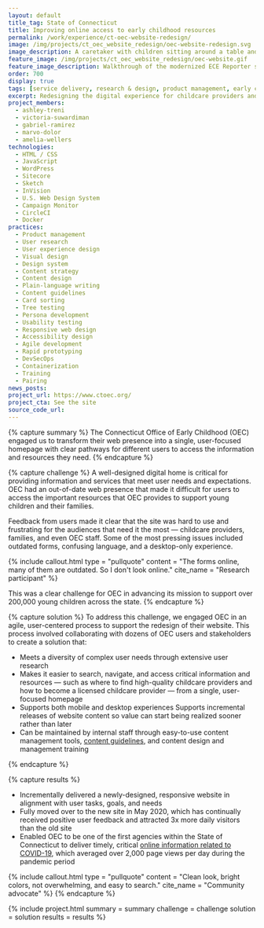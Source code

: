 ```yaml
---
layout: default
title_tag: State of Connecticut
title: Improving online access to early childhood resources
permalink: /work/experience/ct-oec-website-redesign/
image: /img/projects/ct_oec_website_redesign/oec-website-redesign.svg
image_description: A caretaker with children sitting around a table and playing with blocks with a computer in the background.
feature_image: /img/projects/ct_oec_website_redesign/oec-website.gif
feature_image_description: Walkthrough of the modernized ECE Reporter system.
order: 700
display: true
tags: [service delivery, research & design, product management, early childhood, social safety net, ashley treni, victoria suwardiman, lara kohl, gabriel ramirez, marvo dolor, amelia wellers]
excerpt: Redesigning the digital experience for childcare providers and families with young children across Connecticut.
project_members:
  - ashley-treni
  - victoria-suwardiman
  - gabriel-ramirez
  - marvo-dolor
  - amelia-wellers
technologies:
  - HTML / CSS
  - JavaScript
  - WordPress
  - Sitecore
  - Sketch
  - InVision
  - U.S. Web Design System
  - Campaign Monitor
  - CircleCI
  - Docker
practices:
  - Product management
  - User research
  - User experience design
  - Visual design
  - Design system
  - Content strategy
  - Content design
  - Plain-language writing
  - Content guidelines
  - Card sorting
  - Tree testing
  - Persona development
  - Usability testing
  - Responsive web design
  - Accessibility design
  - Agile development
  - Rapid prototyping
  - DevSecOps
  - Containerization
  - Training
  - Pairing
news_posts:
project_url: https://www.ctoec.org/
project_cta: See the site
source_code_url:
---
```


{% capture summary %}
The Connecticut Office of Early Childhood (OEC) engaged us to transform their
web presence into a single, user-focused homepage with clear pathways for different
users to access the information and resources they need.
{% endcapture %}

{% capture challenge %}
A well-designed digital home is critical for providing information and services
that meet user needs and expectations. OEC had an out-of-date web presence that
made it difficult for users to access the important resources that OEC provides
to support young children and their families.

Feedback from users made it clear that the site was hard to use and frustrating
for the audiences that need it the most — childcare providers, families,
and even OEC staff. Some of the most pressing issues included outdated forms,
confusing language, and a desktop-only experience.

{% include callout.html
  type = "pullquote"
  content = "The forms online, many of them are outdated. So I don't look online."
  cite_name = "Research participant"
%}

This was a clear challenge for OEC in advancing its mission to support over 200,000 young
children across the state.
{% endcapture %}

{% capture solution %}
To address this challenge, we engaged OEC in an agile, user-centered
process to support the redesign of their website. This process involved
collaborating with dozens of OEC users and stakeholders to create a solution that:

- Meets a diversity of complex user needs through extensive user research
- Makes it easier to search, navigate, and access critical information and resources
  — such as where to find high-quality childcare providers and how to become a
  licensed childcare provider — from a single, user-focused homepage
- Supports both mobile and desktop experiences
  Supports incremental releases of website content so value can start being
  realized sooner rather than later
- Can be maintained by internal staff through easy-to-use content management tools,
  [content guidelines](https://www.ctoec.org/oec-staff-website-support/style-guide/),
  and content design and management training

{% endcapture %}

{% capture results %}
- Incrementally delivered a newly-designed, responsive website in alignment
  with user tasks, goals, and needs
- Fully moved over to the new site in May 2020, which has
  continually received positive user feedback and attracted
  3x more daily visitors than the old site
- Enabled OEC to be one of the first agencies within the State of
  Connecticut to deliver timely, critical
  [online information related to COVID-19](https://www.ctoec.org/covid-19),
  which averaged over 2,000 page views per day during the pandemic period

 {% include callout.html
  type = "pullquote"
  content = "Clean look, bright colors, not overwhelming, and easy to search."
  cite_name = "Community advocate"
%}
{% endcapture %}

{% include project.html
  summary = summary
  challenge = challenge
  solution = solution
  results = results
%}
